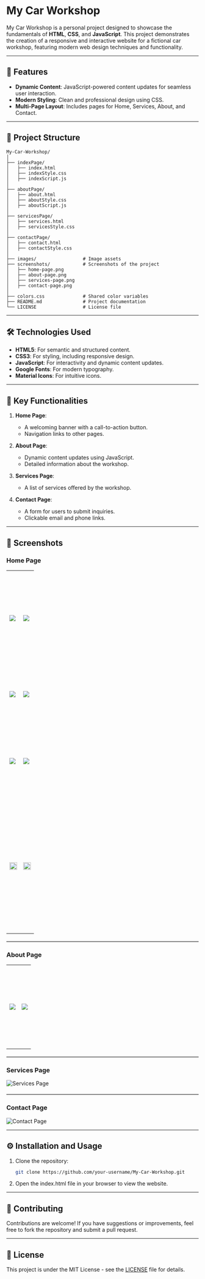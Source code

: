 # My Car Workshop

My Car Workshop is a personal project designed to showcase the fundamentals of **HTML**, **CSS**, and **JavaScript**. This project demonstrates the creation of a responsive and interactive website for a fictional car workshop, featuring modern web design techniques and functionality.

---

## 🚀 Features

- **Dynamic Content**: JavaScript-powered content updates for seamless user interaction.
- **Modern Styling**: Clean and professional design using CSS.
- **Multi-Page Layout**: Includes pages for Home, Services, About, and Contact.

---

## 📂 Project Structure

```
My-Car-Workshop/
│
├── indexPage/
│   ├── index.html
│   ├── indexStyle.css
│   ├── indexScript.js
│
├── aboutPage/
│   ├── about.html
│   ├── aboutStyle.css
│   ├── aboutScript.js
│
├── servicesPage/
│   ├── services.html
│   ├── servicesStyle.css
│
├── contactPage/
│   ├── contact.html
│   ├── contactStyle.css
│
├── images/                 # Image assets
├── screenshots/            # Screenshots of the project
│   ├── home-page.png
│   ├── about-page.png
│   ├── services-page.png
│   ├── contact-page.png
│
├── colors.css              # Shared color variables
├── README.md               # Project documentation
└── LICENSE                 # License file
```

---

## 🛠️ Technologies Used

- **HTML5**: For semantic and structured content.
- **CSS3**: For styling, including responsive design.
- **JavaScript**: For interactivity and dynamic content updates.
- **Google Fonts**: For modern typography.
- **Material Icons**: For intuitive icons.

---

## 🌟 Key Functionalities

1. **Home Page**:
   - A welcoming banner with a call-to-action button.
   - Navigation links to other pages.

2. **About Page**:
   - Dynamic content updates using JavaScript.
   - Detailed information about the workshop.

3. **Services Page**:
   - A list of services offered by the workshop.

4. **Contact Page**:
   - A form for users to submit inquiries.
   - Clickable email and phone links.

---

## 📸 Screenshots

### Home Page
<table>
  <tr height="250px">
    <td><img src="screenshots/HomePage1.png"></td>
    <td><img src="screenshots/HomePage2.png"></td>
  </tr>
  <tr height="150px">
    <td><img src="screenshots/HomePage3.png"></td>
    <td><img src="screenshots/HomePage4.png"></td>
  </tr>
  <tr height="200px">
    <td><img src="screenshots/HomePage5.png"></td>
    <td><img src="screenshots/HomePage6.png"></td>
  </tr>
  <tr height="350px">
    <td><img src="screenshots/HomePage7.png" width="100%" height="100%"></td>
    <td><img src="screenshots/HomePage8.png" width="100%" height="100%"></td>
  </tr>
</table>

<hr style="border-bottom: 0.1px solid #ccc; margin: 20px 0;">

### About Page
<table>
  <tr height="220px">
    <td><img src="screenshots/AboutPage1.png"></td>
    <td><img src="screenshots/AboutPage2.png"></td>
  </tr>
</table>

<hr style="border-bottom: 0.1px solid #ccc; margin: 20px 0;">

### Services Page
![Services Page](screenshots/ServicesPage.png)

<hr style="border-bottom: 0.1px solid #ccc; margin: 20px 0;">

### Contact Page
![Contact Page](screenshots/ContactPage.png)

---

## ⚙️ Installation and Usage

1. Clone the repository:
   ```bash
   git clone https://github.com/your-username/My-Car-Workshop.git
2. Open the index.html file in your browser to view the website.

---

## 🤝 Contributing
Contributions are welcome! If you have suggestions or improvements, feel free to fork the repository and submit a pull request.

---

## 📜 License
This project is under the MIT License - see the [LICENSE](./LICENSE) file for details.